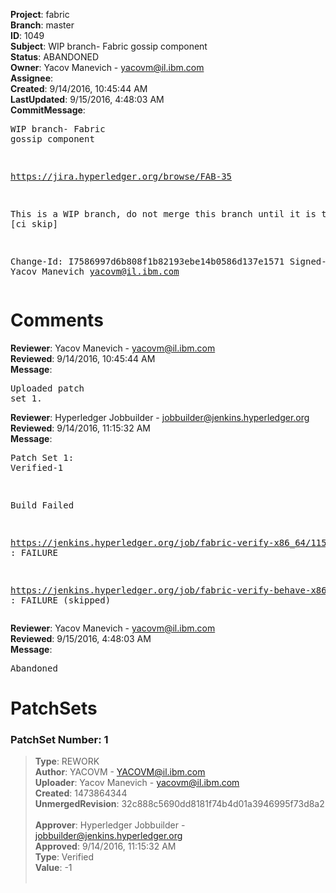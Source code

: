<strong>Project</strong>: fabric<br><strong>Branch</strong>: master<br><strong>ID</strong>: 1049<br><strong>Subject</strong>: WIP branch- Fabric gossip component<br><strong>Status</strong>: ABANDONED<br><strong>Owner</strong>: Yacov Manevich - yacovm@il.ibm.com<br><strong>Assignee</strong>:<br><strong>Created</strong>: 9/14/2016, 10:45:44 AM<br><strong>LastUpdated</strong>: 9/15/2016, 4:48:03 AM<br><strong>CommitMessage</strong>:<br><pre>WIP branch- Fabric gossip component

https://jira.hyperledger.org/browse/FAB-35

This is a WIP branch, do not merge this branch until it is the time.
[ci skip]

Change-Id: I7586997d6b808f1b82193ebe14b0586d137e1571
Signed-off-by: Yacov Manevich <yacovm@il.ibm.com>
</pre><h1>Comments</h1><strong>Reviewer</strong>: Yacov Manevich - yacovm@il.ibm.com<br><strong>Reviewed</strong>: 9/14/2016, 10:45:44 AM<br><strong>Message</strong>: <pre>Uploaded patch set 1.</pre><strong>Reviewer</strong>: Hyperledger Jobbuilder - jobbuilder@jenkins.hyperledger.org<br><strong>Reviewed</strong>: 9/14/2016, 11:15:32 AM<br><strong>Message</strong>: <pre>Patch Set 1: Verified-1

Build Failed 

https://jenkins.hyperledger.org/job/fabric-verify-x86_64/1153/ : FAILURE

https://jenkins.hyperledger.org/job/fabric-verify-behave-x86_64/76/ : FAILURE (skipped)</pre><strong>Reviewer</strong>: Yacov Manevich - yacovm@il.ibm.com<br><strong>Reviewed</strong>: 9/15/2016, 4:48:03 AM<br><strong>Message</strong>: <pre>Abandoned</pre><h1>PatchSets</h1><h3>PatchSet Number: 1</h3><blockquote><strong>Type</strong>: REWORK<br><strong>Author</strong>: YACOVM - YACOVM@il.ibm.com<br><strong>Uploader</strong>: Yacov Manevich - yacovm@il.ibm.com<br><strong>Created</strong>: 1473864344<br><strong>UnmergedRevision</strong>: 32c888c5690dd8181f74b4d01a3946995f73d8a2<br><br><strong>Approver</strong>: Hyperledger Jobbuilder - jobbuilder@jenkins.hyperledger.org<br><strong>Approved</strong>: 9/14/2016, 11:15:32 AM<br><strong>Type</strong>: Verified<br><strong>Value</strong>: -1<br><br></blockquote>